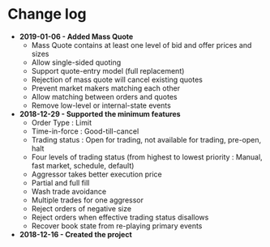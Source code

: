 # Change log

* **2019-01-06 - Added Mass Quote**
    * Mass Quote contains at least one level of bid and offer prices and sizes
    * Allow single-sided quoting
    * Support quote-entry model (full replacement)
    * Rejection of mass quote will cancel existing quotes
    * Prevent market makers matching each other
    * Allow matching between orders and quotes
    * Remove low-level or internal-state events
* **2018-12-29 - Supported the minimum features**
    * Order Type : Limit
    * Time-in-force : Good-till-cancel
    * Trading status : Open for trading, not available for trading, pre-open, halt
    * Four levels of trading status (from highest to lowest priority : Manual, fast market, schedule, default)
    * Aggressor takes better execution price
    * Partial and full fill
    * Wash trade avoidance
    * Multiple trades for one aggressor
    * Reject orders of negative size
    * Reject orders when effective trading status disallows 
    * Recover book state from re-playing primary events
* **2018-12-16 - Created the project**
